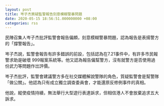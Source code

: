 ```yaml
---
layout: post
title: 岑子杰質疑監警報告刻意模糊警暴問題
date: 2020-05-15 18:56:51.000000000 +08:00
categories: rss
---
```


民陣召集人岑子杰批評監警會報告偏頗，刻意模糊警暴問題，認為報告是表揚警方的「撐警報告」。

岑子杰說，監警會報告有許多錯誤的前設，包括認為在7.21事件中，有許多市民報警求助是破壞 999報案系統等。他又認為報告偏幫警方，沒有就警方是否使用過份武力等問題作岀評價。

岑子杰批評，監警會建議警方多在社交媒體解說警隊的角色，質疑監警會是幫警隊「做公關」。他認為只有成立獨立調查委員會，才能還原反修例事件的真相。

他說，縱使疫情持續，無法舉行大型遊行表達訴求，但相信港人不會放棄追求五大訴求。
